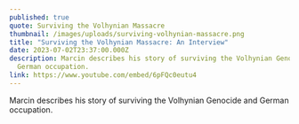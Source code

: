 ```yaml
---
published: true
quote: Surviving the Volhynian Massacre
thumbnail: /images/uploads/surviving-volhynian-massacre.png
title: "Surviving the Volhynian Massacre: An Interview"
date: 2023-07-02T23:37:00.000Z
description: Marcin describes his story of surviving the Volhynian Genocide and
  German occupation.
link: https://www.youtube.com/embed/6pFQc0eutu4
---
```

Marcin describes his story of surviving the Volhynian Genocide and German occupation.